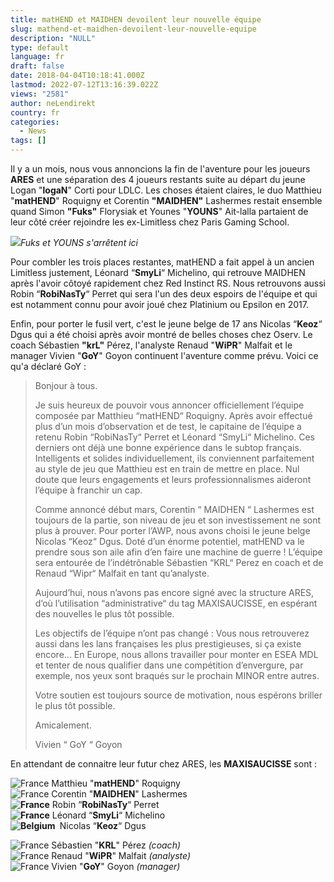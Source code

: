 ```yaml
---
title: matHEND et MAIDHEN devoilent leur nouvelle équipe
slug: mathend-et-maidhen-devoilent-leur-nouvelle-equipe
description: "NULL"
type: default
language: fr
draft: false
date: 2018-04-04T10:18:41.000Z
lastmod: 2022-07-12T13:16:39.022Z
views: "2581"
author: neLendirekt
country: fr
categories:
  - News
tags: []
---
```

Il y a un mois, nous vous annoncions la fin de l'aventure pour les joueurs **ARES** et une séparation des 4 joueurs restants suite au départ du jeune Logan "**logaN**" Corti pour LDLC. Les choses étaient claires, le duo Matthieu "**matHEND**" Roquigny et Corentin **"MAIDHEN"** Lashermes restait ensemble quand Simon **"Fuks"** Florysiak et Younes "**YOUNS**" Ait-lalla partaient de leur côté créer rejoindre les ex-Limitless chez Paris Gaming School.

![](//picture/5a1f56cc4e1e1/pic.jpg)_Fuks et YOUNS s'arrêtent ici_

Pour combler les trois places restantes, matHEND a fait appel à un ancien Limitless justement, Léonard “**SmyLi**“ Michelino, qui retrouve MAIDHEN après l'avoir côtoyé rapidement chez Red Instinct RS. Nous retrouvons aussi Robin “**RobiNasTy**“ Perret qui sera l'un des deux espoirs de l'équipe et qui est notamment connu pour avoir joué chez Platinium ou Epsilon en 2017\. 

Enfin, pour porter le fusil vert, c'est le jeune belge de 17 ans Nicolas “**Keoz**“ Dgus qui a été choisi après avoir montré de belles choses chez Oserv. Le coach Sébastien **"krL"** Pérez, l'analyste Renaud "**WiPR**" Malfait et le manager Vivien "**GoY**" Goyon continuent l'aventure comme prévu. Voici ce qu'a déclaré GoY :

> Bonjour à tous.
> 
> Je suis heureux de pouvoir vous annoncer officiellement l’équipe composée par Matthieu “matHEND“ Roquigny. Après avoir effectué plus d’un mois d’observation et de test, le capitaine de l’équipe a retenu Robin “RobiNasTy“ Perret et Léonard “SmyLi“ Michelino. Ces derniers ont déjà une bonne expérience dans le subtop français. Intelligents et solides individuellement, ils conviennent parfaitement au style de jeu que Matthieu est en train de mettre en place. Nul doute que leurs engagements et leurs professionnalismes aideront l’équipe à franchir un cap. 
> 
> Comme annoncé début mars, Corentin “ MAIDHEN “ Lashermes est toujours de la partie, son niveau de jeu et son investissement ne sont plus à prouver. Pour porter l’AWP, nous avons choisi le jeune belge Nicolas “Keoz“ Dgus. Doté d’un énorme potentiel, matHEND va le prendre sous son aile afin d’en faire une machine de guerre ! L’équipe sera entourée de l’indétrônable Sébastien “KRL“ Perez en coach et de Renaud “Wipr“ Malfait en tant qu’analyste.
> 
> Aujourd’hui, nous n’avons pas encore signé avec la structure ARES, d’où l’utilisation “administrative“ du tag MAXISAUCISSE, en espérant des nouvelles le plus tôt possible.
> 
> Les objectifs de l’équipe n’ont pas changé : Vous nous retrouverez aussi dans les lans françaises les plus prestigieuses, si ça existe encore... En Europe, nous allons travailler pour monter en ESEA MDL et tenter de nous qualifier dans une compétition d’envergure, par exemple, nos yeux sont braqués sur le prochain MINOR entre autres.
> 
> Votre soutien est toujours source de motivation, nous espérons briller le plus tôt possible.
> 
> Amicalement.
> 
> Vivien “ GoY “ Goyon

En attendant de connaitre leur futur chez ARES, les **MAXISAUCISSE** sont : 

![France](/images/countries/fr.svg)⁠ Matthieu "**matHEND**" Roquigny  
![France](/images/countries/fr.svg)⁠ Corentin "**MAIDHEN**" Lashermes  
**![France](/images/countries/fr.svg)⁠** Robin “**RobiNasTy**“ Perret  
**![France](/images/countries/fr.svg)⁠** Léonard “**SmyLi**“ Michelino  
**![Belgium](/images/countries/be.svg)⁠ ⁠** Nicolas “**Keoz**“ Dgus

![France](/images/countries/fr.svg)⁠ Sébastien "**KRL**" Pérez _(coach)_  
![France](/images/countries/fr.svg)⁠ Renaud "**WiPR**" Malfait _(analyste)_  
![France](/images/countries/fr.svg)⁠ Vivien "**GoY**" Goyon _(manager)_
